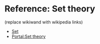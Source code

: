 # Reference: Set theory

(replace wikiwand with wikipedia links)


- [Set](https://www.wikiwand.com/en/Set_(mathematics))
- [Portal:Set theory](https://www.wikiwand.com/en/Portal:Set_theory)
